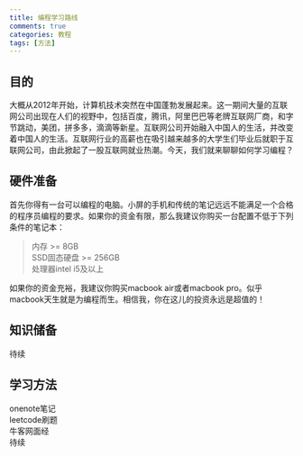 ```yaml
---
title: 编程学习路线
comments: true
categories: 教程
tags: [方法]
---
```


## 目的
大概从2012年开始，计算机技术突然在中国蓬勃发展起来。这一期间大量的互联网公司出现在人们的视野中，包括百度，腾讯，阿里巴巴等老牌互联网厂商，和字节跳动，美团，拼多多，滴滴等新星。互联网公司开始融入中国人的生活，并改变着中国人的生活。互联网行业的高薪也在吸引越来越多的大学生们毕业后就职于互联网公司，由此掀起了一股互联网就业热潮。今天，我们就来聊聊如何学习编程？
## 硬件准备
首先你得有一台可以编程的电脑。小屏的手机和传统的笔记远远不能满足一个合格的程序员编程的要求。如果你的资金有限，那么我建议你购买一台配置不低于下列条件的笔记本：  
> 内存 >= 8GB  
SSD固态硬盘 >= 256GB  
处理器intel i5及以上

如果你的资金充裕，我建议你购买macbook air或者macbook pro。似乎macbook天生就是为编程而生。相信我，你在这儿的投资永远是超值的！
## 知识储备
待续   
## 学习方法
onenote笔记   
leetcode刷题   
牛客网面经   
待续   

